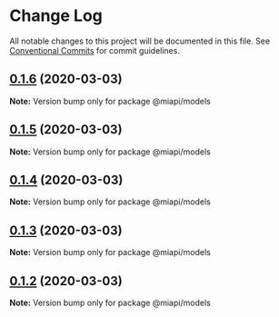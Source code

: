 # Change Log

All notable changes to this project will be documented in this file.
See [Conventional Commits](https://conventionalcommits.org) for commit guidelines.

## [0.1.6](https://github.com/kamontat/miapi/compare/@miapi/models@0.1.5...@miapi/models@0.1.6) (2020-03-03)

**Note:** Version bump only for package @miapi/models





## [0.1.5](https://github.com/kamontat/miapi/compare/@miapi/models@0.1.4...@miapi/models@0.1.5) (2020-03-03)

**Note:** Version bump only for package @miapi/models





## [0.1.4](https://github.com/kamontat/miapi/compare/@miapi/models@0.1.3...@miapi/models@0.1.4) (2020-03-03)

**Note:** Version bump only for package @miapi/models





## [0.1.3](https://github.com/kamontat/miapi/compare/@miapi/models@0.1.2...@miapi/models@0.1.3) (2020-03-03)

**Note:** Version bump only for package @miapi/models





## [0.1.2](https://github.com/kamontat/miapi/compare/@miapi/models@0.1.1...@miapi/models@0.1.2) (2020-03-03)

**Note:** Version bump only for package @miapi/models
